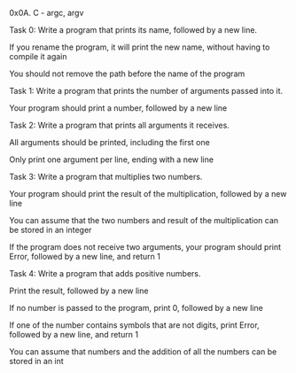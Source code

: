 0x0A. C - argc, argv

Task 0: Write a program that prints its name, followed by a new line.



If you rename the program, it will print the new name, without having to compile it again

You should not remove the path before the name of the program

Task 1: Write a program that prints the number of arguments passed into it.



Your program should print a number, followed by a new line

Task 2: Write a program that prints all arguments it receives.



All arguments should be printed, including the first one

Only print one argument per line, ending with a new line

Task 3: Write a program that multiplies two numbers.



Your program should print the result of the multiplication, followed by a new line

You can assume that the two numbers and result of the multiplication can be stored in an integer

If the program does not receive two arguments, your program should print Error, followed by a new line, and return 1

Task 4: Write a program that adds positive numbers.



Print the result, followed by a new line

If no number is passed to the program, print 0, followed by a new line

If one of the number contains symbols that are not digits, print Error, followed by a new line, and return 1

You can assume that numbers and the addition of all the numbers can be stored in an int

